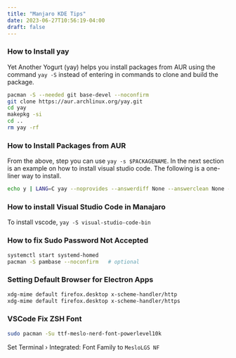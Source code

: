 ```yaml
---
title: "Manjaro KDE Tips"
date: 2023-06-27T10:56:19-04:00
draft: false
---
```


### How to Install yay

Yet Another Yogurt (yay) helps you install packages from AUR using the command `yay -S` instead of entering in commands to clone and build the package.

```zsh
pacman -S --needed git base-devel --noconfirm
git clone https://aur.archlinux.org/yay.git
cd yay
makepkg -si
cd ..
rm yay -rf
```

### How to Install Packages from AUR

From the above, step you can use `yay -s $PACKAGENAME`. In the next section is an example on how to install visual studio code.
The following is a one-liner way to install.

```sh
echo y | LANG=C yay --noprovides --answerdiff None --answerclean None --mflags "--noconfirm" $PACKAGENAME
```

### How to install Visual Studio Code in Manajaro

To install vscode, `yay -S visual-studio-code-bin`

### How to fix Sudo Password Not Accepted

```zsh
systemctl start systemd-homed
pacman -S pambase --noconfirm   # optional
```

### Setting Default Browser for Electron Apps

```sh
xdg-mime default firefox.desktop x-scheme-handler/http
xdg-mime default firefox.desktop x-scheme-handler/https
```

### VSCode Fix ZSH Font

```sh
sudo pacman -Su ttf-meslo-nerd-font-powerlevel10k
```

Set Terminal › Integrated: Font Family to `MesloLGS NF`
